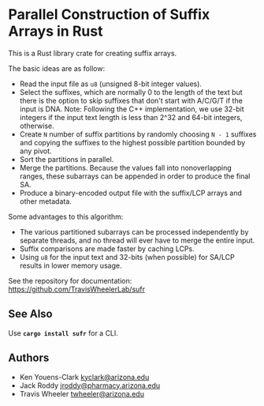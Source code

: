 # Parallel Construction of Suffix Arrays in Rust

This is a Rust library crate for creating suffix arrays.

The basic ideas are as follow:

* Read the input file as `u8` (unsigned 8-bit integer values). 
* Select the suffixes, which are normally 0 to the length of the text but there is the option to skip suffixes that don't start with A/C/G/T if the input is DNA. Note: Following the C++ implementation, we use 32-bit integers if the input text length is less than 2^32 and 64-bit integers, otherwise.
* Create `N` number of suffix partitions by randomly choosing `N - 1` suffixes and copying the suffixes to the highest possible partition bounded by any pivot.
* Sort the partitions in parallel.
* Merge the partitions. Because the values fall into nonoverlapping ranges, these subarrays can be appended in order to produce the final SA.
* Produce a binary-encoded output file with the suffix/LCP arrays and other metadata.

Some advantages to this algorithm:

* The various partitioned subarrays can be processed independently by separate threads, and no thread will ever have to merge the entire input.
* Suffix comparisons are made faster by caching LCPs.
* Using `u8` for the input text and 32-bits (when possible) for SA/LCP results in lower memory usage.

See the repository for documentation: https://github.com/TravisWheelerLab/sufr

## See Also

Use **`cargo install sufr`** for a CLI.

## Authors

* Ken Youens-Clark <kyclark@arizona.edu>
* Jack Roddy <jroddy@pharmacy.arizona.edu>
* Travis Wheeler <twheeler@arizona.edu>
